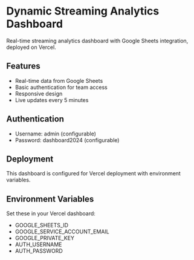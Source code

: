 # Dynamic Streaming Analytics Dashboard

Real-time streaming analytics dashboard with Google Sheets integration, deployed on Vercel.

## Features
- Real-time data from Google Sheets
- Basic authentication for team access
- Responsive design
- Live updates every 5 minutes

## Authentication
- Username: admin (configurable)
- Password: dashboard2024 (configurable)

## Deployment
This dashboard is configured for Vercel deployment with environment variables.

## Environment Variables
Set these in your Vercel dashboard:
- GOOGLE_SHEETS_ID
- GOOGLE_SERVICE_ACCOUNT_EMAIL
- GOOGLE_PRIVATE_KEY
- AUTH_USERNAME
- AUTH_PASSWORD
